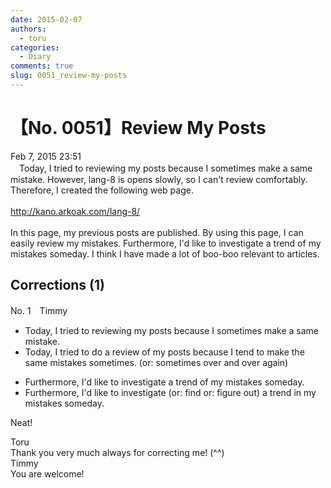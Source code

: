 ```yaml
---
date: 2015-02-07
authors:
  - toru
categories:
  - Diary
comments: true
slug: 0051_review-my-posts
---
```


# 【No. 0051】Review My Posts
<div class="date">Feb 7, 2015 23:51</div>
<div id="post"><div id="body_show_ori">
　Today, I tried to reviewing my posts because I sometimes make a same mistake. However, lang-8 is opens slowly, so I can't review comfortably. Therefore, I created the following web page.<br/><br/><a href="http://kano.arkoak.com/lang-8/" target="_blank">http://kano.arkoak.com/lang-8/</a><br/><br/>In this page, my previous posts are published. By using this page, I can easily review my mistakes. Furthermore, I'd like to investigate a trend of my mistakes someday. I think I have made a lot of boo-boo relevant to articles.
</div></div>

<!-- more -->


## Corrections (1)
<div id="block"><div class="first_name"> No. 1　<span class="just_name">Timmy</span></div><div id="block2">
<ul class="correction_field">
<li class="incorrect">Today, I tried to reviewing my posts because I sometimes make a same mistake.</li>
<li class="corrected correct">
Today, I tried to <span class="f_blue">do a</span> review <span class="f_blue">of</span> my posts because I <span class="f_blue">tend to</span> make <span class="f_blue">the </span>same mistake<span class="f_blue">s </span>sometimes. (or: <span class="f_blue">sometimes over and over again</span>)
</li>
</ul>
<ul class="correction_field">
<li class="incorrect">Furthermore, I'd like to investigate a trend of my mistakes someday.</li>
<li class="corrected correct">
Furthermore, I'd like to investigate (or: <span class="f_blue">find</span> or: <span class="f_blue">figure out</span>) a trend <span class="f_blue">in</span> my mistakes someday.
</li>
</ul>
<p class="comment_small">
 Neat!
</p>

</div><div class="name"><span class="just_name">Toru</span><br>
Thank you very much always for correcting me! (^^)
</div>
<div class="name"><span class="just_name">Timmy</span><br>
You are welcome!
</div>
</div>
